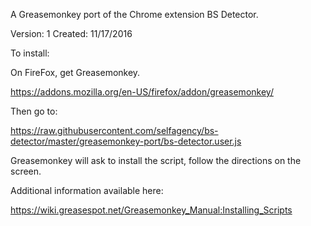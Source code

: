 A Greasemonkey port of the Chrome extension BS Detector.

Version: 1
Created: 11/17/2016

To install:

On FireFox, get Greasemonkey.

https://addons.mozilla.org/en-US/firefox/addon/greasemonkey/

Then go to:

https://raw.githubusercontent.com/selfagency/bs-detector/master/greasemonkey-port/bs-detector.user.js

Greasemonkey will ask to install the script, follow the directions on the screen.

Additional information available here:

https://wiki.greasespot.net/Greasemonkey_Manual:Installing_Scripts
